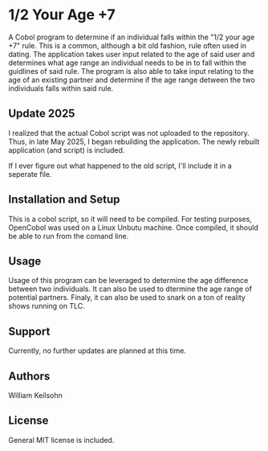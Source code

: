 # 1/2 Your Age +7
A Cobol program to determine if an individual falls within the "1/2 your age +7" rule. This is a common, although a bit old fashion, rule often used in dating. The application takes user input related to the age of said user and determines what age range an individual needs to be in to fall within the guidlines of said rule. The program is also able to take input relating to the age of an existing partner and determine if the age range detween the two individuals falls within said rule. 

## Update 2025
I realized that the actual Cobol script was not uploaded to the repository. Thus, in late May 2025, I began rebuilding the application. The newly rebuilt application (and script) is included. 

If I ever figure out what happened to the old script, I'll include it in a seperate file. 

## Installation and Setup
This is a cobol script, so it will need to be compiled. For testing purposes, OpenCobol was used on a Linux Unbutu machine. Once compiled, it should be able to run from the comand line. 

## Usage
Usage of this program can be leveraged to determine the age difference between two individuals. It can also be used to dtermine the age range of potential partners. Finaly, it can also be used to snark on a ton of reality shows running on TLC. 

## Support
Currently, no further updates are planned at this time.

## Authors
William Keilsohn

## License
General MIT license is included.